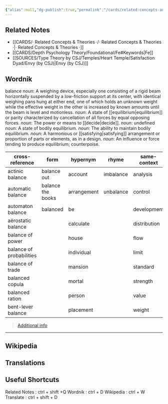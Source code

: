 ```yaml
---
{"alias":null,"dg-publish":true,"permalink":"/cards/related-concepts-and-theories/balance/","dgPassFrontmatter":true,"noteIcon":"1","created":"2023-01-01T14:07:15.407+01:00","updated":"2023-04-27T17:29:40.199+02:00"}
---
```



## Related Notes 
- [[CARDS/· Related Concepts & Theories ·/· Related Concepts & Theories ·\|· Related Concepts & Theories ·]]
- [[CARDS/Depth Psychology Theory/Foundational/Fe#Keywords\|Fe]]
- [[SOURCES/Type Theory by CSJ/Temples/Heart Temple/Satisfaction Dyad/Envy (by CSJ)\|Envy (by CSJ)]]

## Wordnik
 balance
*noun*: A weighing device, especially one consisting of a rigid beam horizontally suspended by a low-friction support at its center, with identical weighing pans hung at either end, one of which holds an unknown weight while the effective weight in the other is increased by known amounts until the beam is level and motionless.
*noun*: A state of [[equilibrium\|equilibrium]] or parity characterized by cancellation of all forces by equal opposing forces.
*noun*: The power or means to [[decide\|decide]].
*noun*: undefined
*noun*: A state of bodily equilibrium.
*noun*: The ability to maintain bodily equilibrium.
*noun*: A harmonious or [[satisfying\|satisfying]] arrangement or proportion of parts or elements, as in a design.
*noun*: An influence or force tending to produce equilibrium; counterpoise.

| cross-reference |form |hypernym |rhyme |same-context |synonym |variant |verb-form |
| --- | --- | --- | --- | --- | --- | --- | --- |
| actinic balance | balance out | account | imbalance | analysis | Swiss bank account | balance wheel | balanced |
| automatic balance | balance the books | arrangement | unbalance | control | accommodate |  | balances |
| automaton balance | balanced | be |  | development | accord |  | balancing |
| aërostatic balance |  | calculate |  | distribution | account |  |  |
| balance of power |  | house |  | flow | account current |  |  |
| balance of probabilities |  | individual |  | limit | account rendered |  |  |
| balance of trade |  | mansion |  | standard | account stated |  |  |
| balanced copula |  | mortal |  | strength | adjust |  |  |
| balanced ration |  | person |  | value | adjust |  |  |
| bent-lever balance |  | placement |  | weight | afterglow |  |  |

> [Additional info](https://www.wordnik.com/words/balance)

---

## Wikipedia 


## Translations 


## Useful Shortcuts
Related Notes : ctrl + shift +Q
Wordnik : ctrl + D
Wikipedia : ctrl + W
Translate : ctrl + shift + D 